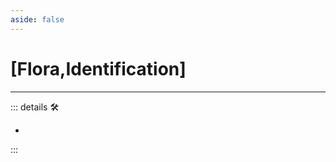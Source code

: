 ```yaml
---
aside: false
---
```

# <py>[<ekos>Flora</ekos>,<anima>Identification</anima>]</py>

---

<!-- =================================================== -->
<!-- =================================================== -->
<!-- =================================================== -->
<!-- =================================================== -->
<!-- =================================================== -->
::: details 🛠

-

:::
